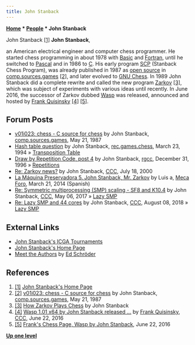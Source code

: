 ```yaml
---
title: John Stanback
---
```

**[Home](Home "Home") \* [People](People "People") \* John Stanback**



 [](http://john.stanback.net/) John Stanback <a id="cite-note-1" href="#cite-ref-1">[1]</a> 
**John Stanback**,  

an American electrical engineer and computer chess programmer. He started chess programming in about 1978 with [Basic](Basic "Basic") and [Fortran](Fortran "Fortran"), until he switched to [Pascal](Pascal "Pascal") and in 1986 to [C](C "C"). His early program [SCP](SCP "SCP") (Stanback Chess Program), was already published in 1987 as [open source](Category:Open_Source "Category:Open Source") in [comp.sources.games](Computer_Chess_Forums "Computer Chess Forums") <a id="cite-note-2" href="#cite-ref-2">[2]</a>, and later evolved to [GNU Chess](GNU_Chess "GNU Chess"). In 1989 John Stanback did a complete rewrite and called the new program [Zarkov](Zarkov "Zarkov") <a id="cite-note-3" href="#cite-ref-3">[3]</a>, which was subject of experiments with various ideas until recently. In June 2016, the successor of Zarkov dubbed [Wasp](Wasp "Wasp") was released, announced and hosted by [Frank Quisinsky](Frank_Quisinsky "Frank Quisinsky") <a id="cite-note-4" href="#cite-ref-4">[4]</a> <a id="cite-note-5" href="#cite-ref-5">[5]</a>. 



## Forum Posts


* [v01i023: chess - C source for chess](https://groups.google.com/d/msg/comp.sources.games/zs_1mrpdseE/YL2yGrzoXrEJ) by John Stanback, [comp.sources.games](Computer_Chess_Forums "Computer Chess Forums"), May 21, 1987
* [Hash table question](https://groups.google.com/group/rec.games.chess/browse_frm/thread/a9d5fb3e489196ed/68f9f93c938f3349) by John Stanback, [rec.games.chess](Computer_Chess_Forums "Computer Chess Forums"), March 23, 1994 » [Transposition Table](Transposition_Table "Transposition Table")
* [Draw by Repetition Code, post 4](https://groups.google.com/group/rec.games.chess.computer/browse_frm/thread/7edf36b54a47267d) by John Stanback, [rgcc](Computer_Chess_Forums "Computer Chess Forums"), December 31, 1996 » [Repetitions](Repetitions "Repetitions")
* [Re: Zarkov news?](https://www.stmintz.com/ccc/index.php?id=120287) by John Stanback, [CCC](CCC "CCC"), July 18, 2000
* [La Máquina Preservadora 5. John Stanback, Mr. Zarkov](http://www.foro.meca-web.es/viewtopic.php?f=9&t=72&start=30#p4486) by Luis a, [Meca Foro](Computer_Chess_Forums "Computer Chess Forums"), March 21, 2014 (Spanish)
* [Re: Symmetric multiprocessing (SMP) scaling - SF8 and K10.4](http://www.talkchess.com/forum3/viewtopic.php?f=2&t=63903&start=13) by John Stanback, [CCC](CCC "CCC"), May 06, 2017 » [Lazy SMP](Lazy_SMP "Lazy SMP")
* [Re: Lazy SMP and 44 cores](http://www.talkchess.com/forum3/viewtopic.php?f=7&t=68154&start=7) by John Stanback, [CCC](CCC "CCC"), August 08, 2018 » [Lazy SMP](Lazy_SMP "Lazy SMP")


## External Links


* [John Stanback's ICGA Tournaments](https://www.game-ai-forum.org/icga-tournaments/person.php?id=317)
* [John Stanback's Home Page](http://john.stanback.net/)
* [Meet the Authors](http://www.rebel.nl/authors.htm) by [Ed Schröder](Ed_Schroder "Ed Schroder")


## References


1. <a id="cite-ref-1" href="#cite-note-1">[1]</a> [John Stanback's Home Page](http://john.stanback.net/)
2. <a id="cite-ref-2" href="#cite-note-2">[2]</a> [v01i023: chess - C source for chess](https://groups.google.com/d/msg/comp.sources.games/zs_1mrpdseE/YL2yGrzoXrEJ) by John Stanback, [comp.sources.games](Computer_Chess_Forums "Computer Chess Forums"), May 21, 1987
3. <a id="cite-ref-3" href="#cite-note-3">[3]</a> [How Zarkov Plays Chess](http://john.stanback.net/zarkov/zarkov_methods.html) by John Stanback
4. <a id="cite-ref-4" href="#cite-note-4">[4]</a> [Wasp 1.01 x64 by John Stanback released ...](http://www.talkchess.com/forum/viewtopic.php?t=60550) by [Frank Quisinsky](Frank_Quisinsky "Frank Quisinsky"), [CCC](CCC "CCC"), June 22, 2016
5. <a id="cite-ref-5" href="#cite-note-5">[5]</a> [Frank's Chess Page, Wasp by John Stanback](http://www.amateurschach.de/main/_wasp.htm), June 22, 2016

**[Up one level](People "People")**







 
